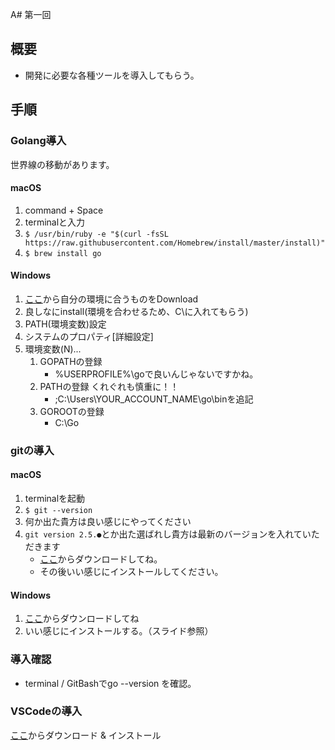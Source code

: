 A# 第一回
## 概要
- 開発に必要な各種ツールを導入してもらう。

## 手順
### Golang導入
世界線の移動があります。
#### macOS
1. command + Space
2. terminalと入力
3. `$ /usr/bin/ruby -e "$(curl -fsSL https://raw.githubusercontent.com/Homebrew/install/master/install)"`
4. `$ brew install go`

#### Windows
1. [ここ](https://golang.org/dl/)から自分の環境に合うものをDownload
2. 良しなにinstall(環境を合わせるため、C\に入れてもらう)
3. PATH(環境変数)設定
4. システムのプロパティ[詳細設定]
5. 環境変数(N)...
   1. GOPATHの登録
      - %USERPROFILE%\goで良いんじゃないですかね。
   2. PATHの登録 くれぐれも慎重に！！
      - ;C:\Users\YOUR_ACCOUNT_NAME\go\binを追記
   3. GOROOTの登録
      - C:\Go

### gitの導入
#### macOS
1. terminalを起動
2. `$ git --version`
3. 何か出た貴方は良い感じにやってください
4. `git version 2.5.●`とか出た選ばれし貴方は最新のバージョンを入れていただきます
   - [ここ](https://git-scm.com/download/mac)からダウンロードしてね。
   - その後いい感じにインストールしてください。

#### Windows
1. [ここ](https://git-scm.com/download/win)からダウンロードしてね
2. いい感じにインストールする。（スライド参照）

### 導入確認
- terminal / GitBashでgo --version を確認。

### VSCodeの導入
[ここ](https://azure.microsoft.com/ja-jp/products/visual-studio-code/)からダウンロード & インストール
